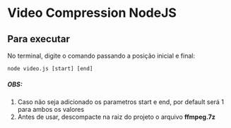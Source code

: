 # Video Compression NodeJS

## Para executar

No terminal, digite o comando passando a posição inicial e final:

```
node video.js [start] [end]
```

##### OBS:

1. Caso não seja adicionado os parametros start e end, por default será 1 para ambos os valores
2. Antes de usar, descompacte na raiz do projeto o arquivo **ffmpeg.7z**
